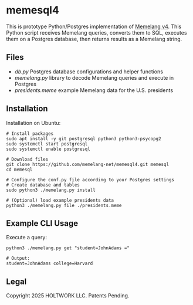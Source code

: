 # memesql4

This is prototype Python/Postgres implementation of [Memelang v4](https://memelang.net/04/). This Python script receives Memelang queries, converts them to SQL, executes them on a Postgres database, then returns results as a Memelang string.

## Files

* *db.py* Postgres database configurations and helper functions
* *memelang.py* library to decode Memelang queries and execute in Postgres
* *presidents.meme* example Memelang data for the U.S. presidents

## Installation

Installation on Ubuntu:

	# Install packages
	sudo apt install -y git postgresql python3 python3-psycopg2
	sudo systemctl start postgresql
	sudo systemctl enable postgresql
	
	# Download files
	git clone https://github.com/memelang-net/memesql4.git memesql
	cd memesql

	# Configure the conf.py file according to your Postgres settings
	# Create database and tables
	sudo python3 ./memelang.py install

	# (Optional) load example presidents data
	python3 ./memelang.py file ./presidents.meme


## Example CLI Usage

Execute a query:

	python3 ./memelang.py get "student=JohnAdams ="

	# Output:
	student=JohnAdams college=Harvard



## Legal

Copyright 2025 HOLTWORK LLC. Patents Pending.